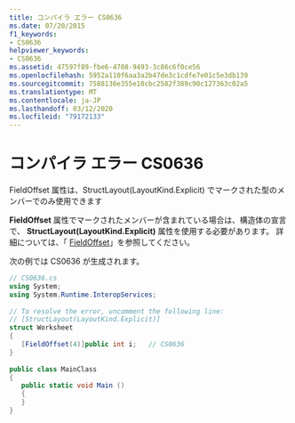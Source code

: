 ```yaml
---
title: コンパイラ エラー CS0636
ms.date: 07/20/2015
f1_keywords:
- CS0636
helpviewer_keywords:
- CS0636
ms.assetid: 47597f89-fbe6-4708-9493-3c86c6f0ce56
ms.openlocfilehash: 5952a110f6aa3a2b47de3c1cdfe7e01c5e3db139
ms.sourcegitcommit: 7588136e355e10cbc2582f389c90c127363c02a5
ms.translationtype: MT
ms.contentlocale: ja-JP
ms.lasthandoff: 03/12/2020
ms.locfileid: "79172133"
---
```

# <a name="compiler-error-cs0636"></a>コンパイラ エラー CS0636
FieldOffset 属性は、StructLayout(LayoutKind.Explicit) でマークされた型のメンバーでのみ使用できます  
  
 **FieldOffset** 属性でマークされたメンバーが含まれている場合は、構造体の宣言で、 **StructLayout(LayoutKind.Explicit)** 属性を使用する必要があります。 詳細については、「 [FieldOffset](xref:System.Runtime.InteropServices.FieldOffsetAttribute)」を参照してください。  
  
 次の例では CS0636 が生成されます。  
  
```csharp  
// CS0636.cs  
using System;  
using System.Runtime.InteropServices;  
  
// To resolve the error, uncomment the following line:  
// [StructLayout(LayoutKind.Explicit)]  
struct Worksheet  
{  
   [FieldOffset(4)]public int i;   // CS0636
}  
  
public class MainClass  
{  
   public static void Main ()  
   {  
   }  
}  
```
